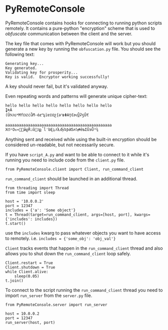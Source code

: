 # PyRemoteConsole

PyRemoteConsole contains hooks for connecting to running
python scripts remotely.  It contains a pure-python 
"encryption" scheme that is used to *obfuscate* 
communication between the client and the server.

The key file that comes with PyRemoteConsole will work
but you should generate a new key by running the 
`obfuscation.py` file.  You should see the following 
text:

    Generating key...
    Key generated.
    Validating key for prosperity...
    Key is valid.  Encryptor working successfully!

A key should never fail, but it's validated anyway.

Even repeating words and patterns will generate unique
cipher-text:

    hello hello hello hello hello hello hello hello
    ̬ĮʀÀ
    (ŬǊɢʷMfǱċǚϺ-éȼ˭̕ȿïɐǅƹ{əʺʙΦΑțϾɚɛ͜ǙʡƽǛť
    
    aaaaaaaaaaaaaaaaaaaaaaaaaaaaaaaaaaaaaaaaaaaaaaa
    ΧϬʸΟϫ«͚ǣϱȐ˩ȍ3͜p̚ĺ̒bĘʇɅ͋Ƚďɏ͛ʬƥƏƼʌˢ͊ǝͅ#ȇƄƩŨ϶Ǖ³¾

Anything sent and received while using the built-in 
encryption should be considered un-readable, but not 
necessarily secure.

If you have `script_A.py` and want to be able to connect
to it while it's running you need to include code from
the `client.py` file.

    from PyRemoteConsole.client import Client, run_command_client

`run_command_client` should be launched in an additional
thread.

    from threading import Thread
    from time import sleep
    
    host = '10.0.0.2'
    port = 12347
    includes = {'a': 'Some object'}
    t = Thread(target=run_command_client, args=[host, port], kwargs={'includes': includes})
    t.start()

use the `includes` kwarg to pass whatever objects you want to
have access to remotely. i.e. `includes = {'some_obj': 'obj_val'}`

`Client` tracks events that happen in the `run_command_client` 
thread and also allows you to shut down the `run_command_client`
loop safely.

    Client.restart = True
    Client.shutdown = True
    while Client.alive:
        sleep(0.05)
    t.join()
 
To connect to the script running the `run_command_client` thread
you need to import `run_server` from the `server.py` file.

    from PyRemoteConsole.server import run_server
    
    host = 10.0.0.2
    port = 12347
    run_server(host, port)


